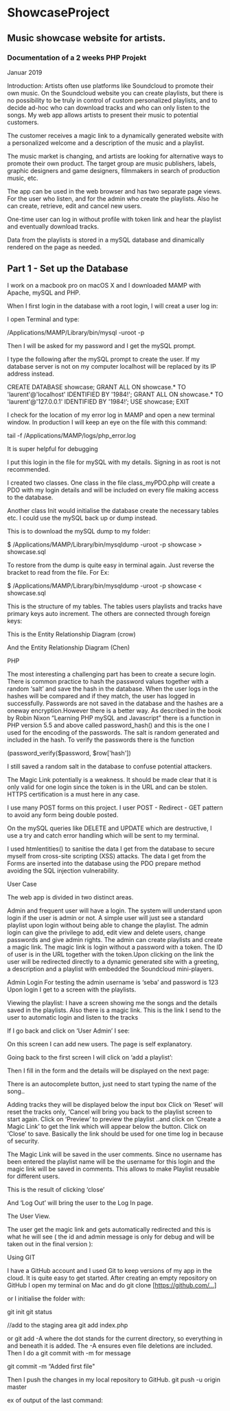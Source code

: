 # ShowcaseProject



## Music showcase website for artists.
### Documentation of a 2 weeks PHP Projekt




Januar 2019

Introduction:
Artists often use platforms like Soundcloud to promote their own music.
On the Soundcloud website you can create playlists, but there is no possibility to be truly in control of custom personalized playlists, and to decide ad-hoc who can download tracks and who can only listen to the songs.
My web app allows artists to present their music to potential customers.

The customer receives a magic link to a dynamically generated website with a personalized welcome and a description of the music and a playlist.

The music market is changing, and artists are looking for alternative ways to promote their own product. The target group are music publishers, labels, graphic designers and game designers, filmmakers in search of production music, etc.

The app can be used in the web browser and has two separate page views. For the user who listen, and for the admin who create the playlists. Also he can create, retrieve, edit and cancel new users.

One-time user can log in without profile with token link and hear the playlist and eventually download tracks.

Data from the playlists is stored in a mySQL database and dinamically rendered on the page as needed.









## Part 1 - Set up the Database

I work on a macbook pro on macOS X and I downloaded MAMP with Apache, mySQL and PHP.

When I first login in the database with a root login, I will creat a user log in:

I open Terminal and type:

/Applications/MAMP/Library/bin/mysql -uroot -p 

Then I will be asked for my password and I get the mySQL prompt. 

I type the following after the mySQL prompt to create the user. If my database server is not on my computer localhost will be replaced by its IP address instead.

CREATE DATABASE showcase;
GRANT ALL ON showcase.* TO 'laurent'@'localhost' IDENTIFIED BY '1984!';
GRANT ALL ON showcase.* TO 'laurent'@'127.0.0.1' IDENTIFIED BY '1984!’;
USE showcase;
EXIT

I check for the location of my error log in MAMP and open a new terminal window. In production I will keep an eye on the file with this command:

tail -f /Applications/MAMP/logs/php_error.log

It is super helpful for debugging



I put this login in the file for mySQL with my details. Signing in as root is not recommended.

I created two classes. One class in the file class_myPDO.php  will create a PDO with my login details and will be included on every file making access to the database.

Another class Init would initialise the database create the necessary tables etc.
I could use the mySQL back up or dump instead. 

This is to download the mySQL dump to my folder:

$ /Applications/MAMP/Library/bin/mysqldump -uroot -p showcase > showcase.sql

To restore from the dump is quite easy in terminal again. Just reverse the bracket to read from the file. For Ex:

$ /Applications/MAMP/Library/bin/mysqldump -uroot -p showcase < showcase.sql

















This is the structure of my tables. The tables users playlists and tracks have primary keys auto increment. The others are connected through foreign keys:



This is the Entity Relationship Diagram (crow)



And the Entity Relationship Diagram (Chen)











PHP

The most interesting a challenging part has been to create a secure login.
There is common practice to hash the password values together with a random ‘salt’ and save the hash in the database. When the user logs in the hashes will be compared and if they match, the user has logged in successfully.
Passwords are not saved in the database and the hashes are a oneway encryption.However there is a better way. As described in the book by Robin Nixon “Learning PHP mySQL and Javascript” there is a function in PHP version 5.5 and above called password_hash() and this is the one I used for the encoding of the passwords. The salt is random generated and included in the hash.
To verify the passwords there is the function 

(password_verify($password, $row['hash'])

I still saved a random salt in the database to confuse potential attackers.

The Magic Link potentially is a weakness. It should be made clear that it is only valid for one login since the token is in the URL and can be stolen. HTTPS certification is a must here in any case.





I use many POST forms on this project. I user POST - Redirect - GET pattern to avoid any form being double posted.

On the mySQL queries like DELETE and UPDATE which are destructive, I use a try and catch error handling which will be sent to my terminal.

I used htmlentities() to sanitise the data I get from the database to secure myself from cross-site scripting (XSS) attacks. 
The data I get from the Forms are inserted into the database using the PDO prepare method avoiding the SQL injection vulnerability.

























User Case

The web app is divided in two distinct areas.

Admin and frequent user will have a login. The system will understand upon login if the user is admin or not. A simple user will just see a standard playlist upon login without being able to change the playlist.
The admin login can give the privilege to add, edit view and delete users,  change passwords and give admin rights.
The admin can create playlists and create a magic link. The magic link is login without a password with a token.
The ID of user is in the URL together with the token.Upon clicking on the link the user will be redirected directly to a dynamic generated site with a greeting, a description and a playlist with embedded the Soundcloud mini-players.

Admin Login
For testing the admin username is ‘seba’ and password is 123
Upon login I get to a screen with the playlists.










Viewing the playlist:
I have a screen showing me the songs and the details saved in the playlists. Also there is a magic link. This is the link I send to the user to automatic login and listen to the tracks














If I go back and click on ‘User Admin’ I see:

On this screen I can add new users. The page is self explanatory.






















Going back to the first screen I will  click on ‘add a playlist’:












Then I fill in the form and the details will be displayed on the next page:

There is an autocomplete button, just need to start typing the name of the song..


Adding tracks they will be displayed below the input box
Click on ‘Reset’ will reset the tracks only, ‘Cancel will bring you back to the playlist screen to start again.
Click on ‘Preview’ to preview the playlist
..and click on ‘Create a Magic Link’ to get the link which will appear below the button. Click on ‘Close’ to save. 
Basically the link should be used for one time log in because of security.




The Magic Link will be saved in the user comments. Since no username has been entered the playlist name will be the username for this login and the magic link will be saved in comments. This allows to make Playlist reusable for different users.

This is the result of clicking ‘close’


And ‘Log Out’ will bring the user to the Log In page.










The User View.

The user get the magic link and gets automatically redirected and this is what he will see ( the id and admin message is only for debug and will be taken out in the final version ):

















Using GIT


I have a GitHub account and I used Git to keep versions of my app in the cloud. It is quite easy to get started.
After creating an empty repository on GitHub I open my terminal on Mac and do 
git clone [https://github.com/…]

or I initialise the folder with:

git init
git status
	
//add to the staging area
git add index.php					

or
git add -A
where the dot stands for the current directory, so everything in and beneath it is added. The -A ensures even file deletions are included.
Then I do a git commit with -m for message
	
git commit -m “Added first file"


Then I push the changes in my local repository to GitHub.
git push -u origin master

ex of output of the last command:






